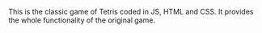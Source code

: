 This is the classic game of Tetris coded in JS, HTML and CSS.
It provides the whole functionality of the original game.
